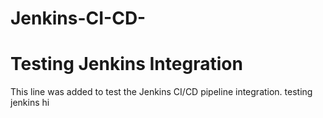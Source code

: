 # Jenkins-CI-CD-
# Testing Jenkins Integration
This line was added to test the Jenkins CI/CD pipeline integration.
testing jenkins 
hi
